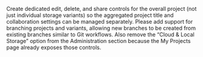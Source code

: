 Create dedicated edit, delete, and share controls for the overall project (not just individual storage variants) so the aggregated project title and collaboration settings can be managed separately. Please add support for branching projects and variants, allowing new branches to be created from existing branches similar to Git workflows. Also remove the “Cloud & Local Storage” option from the Administration section because the My Projects page already exposes those controls.
